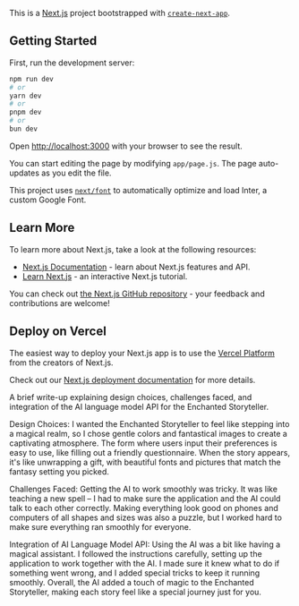 This is a [Next.js](https://nextjs.org/) project bootstrapped with [`create-next-app`](https://github.com/vercel/next.js/tree/canary/packages/create-next-app).

## Getting Started

First, run the development server:

```bash
npm run dev
# or
yarn dev
# or
pnpm dev
# or
bun dev
```

Open [http://localhost:3000](http://localhost:3000) with your browser to see the result.

You can start editing the page by modifying `app/page.js`. The page auto-updates as you edit the file.

This project uses [`next/font`](https://nextjs.org/docs/basic-features/font-optimization) to automatically optimize and load Inter, a custom Google Font.

## Learn More

To learn more about Next.js, take a look at the following resources:

- [Next.js Documentation](https://nextjs.org/docs) - learn about Next.js features and API.
- [Learn Next.js](https://nextjs.org/learn) - an interactive Next.js tutorial.

You can check out [the Next.js GitHub repository](https://github.com/vercel/next.js/) - your feedback and contributions are welcome!

## Deploy on Vercel

The easiest way to deploy your Next.js app is to use the [Vercel Platform](https://vercel.com/new?utm_medium=default-template&filter=next.js&utm_source=create-next-app&utm_campaign=create-next-app-readme) from the creators of Next.js.

Check out our [Next.js deployment documentation](https://nextjs.org/docs/deployment) for more details.


A brief write-up explaining design choices, challenges faced, and integration of the AI language model API for the Enchanted Storyteller.



Design Choices:
I wanted the Enchanted Storyteller to feel like stepping into a magical realm, so I chose gentle colors and fantastical images to create a captivating atmosphere. The form where users input their preferences is easy to use, like filling out a friendly questionnaire. When the story appears, it's like unwrapping a gift, with beautiful fonts and pictures that match the fantasy setting you picked.

Challenges Faced:
Getting the AI to work smoothly was tricky. It was like teaching a new spell – I had to make sure the application and the AI could talk to each other correctly. Making everything look good on phones and computers of all shapes and sizes was also a puzzle, but I worked hard to make sure everything ran smoothly for everyone.

Integration of AI Language Model API:
Using the AI was a bit like having a magical assistant. I followed the instructions carefully, setting up the application to work together with the AI. I made sure it knew what to do if something went wrong, and I added special tricks to keep it running smoothly. Overall, the AI added a touch of magic to the Enchanted Storyteller, making each story feel like a special journey just for you.

